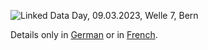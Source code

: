![Linked Data Day, 09.03.2023, Welle 7, Bern](/static-assets/img/linked-data-day-2023.jpg)

Details only in [German](?lang=de) or in [French](?lang=fr).

